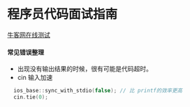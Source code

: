 # 程序员代码面试指南
[牛客网在线测试](https://www.nowcoder.com/ta/programmer-code-interview-guide)

#### 常见错误整理
* 出现没有输出结果的时候，很有可能是代码超时。
* cin 输入加速
``` c++
  ios_base::sync_with_stdio(false); // 比 printf的效率更高
  cin.tie(0);
```